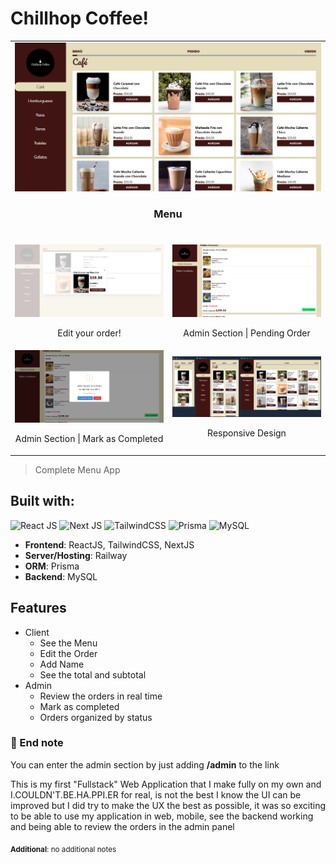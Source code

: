 # Chillhop Coffee!

<table>
    <tr>
        <td colspan="2">
            <img src="/ch-01.png"></img>
            <br />
            <h3 align="center">Menu</h3>
            <br />
        </td>
    </tr>
    <tr>
        <td width="50%">
            <img src="/ch-02.png"></img>
            <br />
            <p align="center">Edit your order!</p>
        </td>
        <td width="50%">
            <img src="/ch-03.png"></img>
            <br />
            <p align="center">Admin Section | Pending Order</p>
        </td>
    </tr>
    <tr>
        <td width="50%">
            <img src="/ch-04.png"></img>
            <br />
            <p align="center">Admin Section | Mark as Completed</p>
        </td>
        <td width="50%">
            <img src="/ch-05.png"></img>
            <br />
            <p align="center">Responsive Design</p>
        </td>
    </tr>
</table>

> Complete Menu App

## Built with:

![React JS](https://img.shields.io/badge/React-20232A?style=for-the-badge&logo=react&logoColor=61DAFB") ![Next JS](https://img.shields.io/badge/Next-black?style=for-the-badge&logo=next.js&logoColor=white) ![TailwindCSS](https://img.shields.io/badge/tailwindcss-%2338B2AC.svg?style=for-the-badge&logo=tailwind-css&logoColor=white) ![Prisma](https://img.shields.io/badge/Prisma-3982CE?style=for-the-badge&logo=Prisma&logoColor=white) ![MySQL](https://img.shields.io/badge/mysql-%2300f.svg?style=for-the-badge&logo=mysql&logoColor=white) 

- **Frontend**: ReactJS, TailwindCSS, NextJS
- **Server/Hosting**: Railway
- **ORM**: Prisma
- **Backend**: MySQL

## Features

- Client
  * See the Menu   
  * Edit the Order
  * Add Name
  * See the total and subtotal
- Admin 
  * Review the orders in real time
  * Mark as completed
  * Orders organized by status  

### 📑 End note 

You can enter the admin section by just adding **/admin** to the link

This is my first "Fullstack" Web Application that I make fully on my own and I.COULDN'T.BE.HA.PPI.ER for real, is not the best I know the UI can be improved but I did try to make the UX the best as possible, it was so exciting to be able to use my application in web, mobile, see the backend working and being able to review the orders in the admin panel

<sub>**Additional**: no additional notes </sub>
